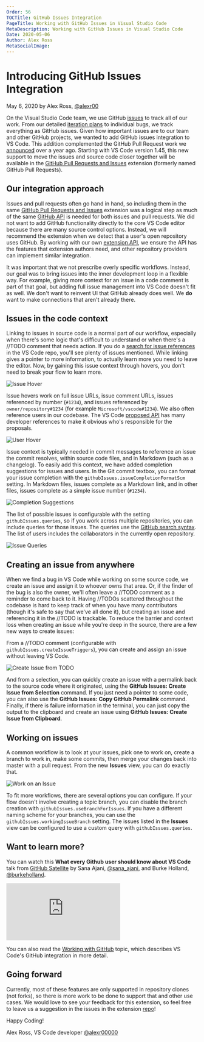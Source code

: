 ```yaml
---
Order: 56
TOCTitle: GitHub Issues Integration
PageTitle: Working with GitHub Issues in Visual Studio Code
MetaDescription: Working with GitHub Issues in Visual Studio Code
Date: 2020-05-06
Author: Alex Ross
MetaSocialImage:
---
```

# Introducing GitHub Issues Integration

May 6, 2020 by Alex Ross, [@alexr00](https://github.com/alexr00/)

On the Visual Studio Code team, we use GitHub [issues](https://github.com/microsoft/vscode/issues) to track all of our work. From our detailed [iteration plans](https://github.com/microsoft/vscode/issues?q=is%3Aopen+is%3Aissue+label%3Aiteration-plan) to individual bugs, we track everything as GitHub issues. Given how important issues are to our team and other GitHub projects, we wanted to add GitHub issues integration to VS Code. This addition complemented the GitHub Pull Request work we [announced](https://code.visualstudio.com/blogs/2018/09/10/introducing-github-pullrequests) over a year ago. Starting with VS Code version 1.45, this new support to move the issues and source code closer together will be available in the [GitHub Pull Requests and Issues](https://marketplace.visualstudio.com/items?itemName=GitHub.vscode-pull-request-github) extension (formerly named GitHub Pull Requests).

## Our integration approach

Issues and pull requests often go hand in hand, so including them in the same [GitHub Pull Requests and Issues](https://marketplace.visualstudio.com/items?itemName=GitHub.vscode-pull-request-github) extension was a logical step as much of the same [GitHub API](https://developer.github.com/v4/) is needed for both issues and pull requests. We did not want to add GitHub functionality directly to the core VS Code editor because there are many source control options. Instead, we will recommend the extension when we detect that a user's open repository uses GitHub. By working with our own [extension API](https://code.visualstudio.com/api/references/vscode-api), we ensure the API has the features that extension authors need, and other repository providers can implement similar integration.

It was important that we not prescribe overly specific workflows. Instead, our goal was to bring issues into the inner development loop in a flexible way. For example, giving more context for an issue in a code comment is part of that goal, but adding full issue management into VS Code doesn't fit as well. We don't want to reinvent UI that GitHub already does well. We **do** want to make connections that aren't already there.

## Issues in the code context

Linking to issues in source code is a normal part of our workflow, especially when there's some logic that's difficult to understand or when there's a //TODO comment that needs action. If you do a [search for issue references](https://github.com/microsoft/vscode/search?q=%22Microsoft%2Fvscode%2Fissues%22) in the VS Code repo, you'll see plenty of issues mentioned. While linking gives a pointer to more information, to actually learn more you need to leave the editor. Now, by gaining this issue context through hovers, you don't need to break your flow to learn more.

![Issue Hover](issue-hover.png)

Issue hovers work on full issue URLs, issue comment URLs, issues referenced by number (`#1234`), and issues referenced by `owner/repository#1234` (for example `Microsoft/vscode#1234`). We also often reference users in our codebase. The VS Code [proposed API](https://github.com/microsoft/vscode/blob/d8317abc50e347d76fd471f5a070996cc7f73e20/src/vs/vscode.proposed.d.ts) has many developer references to make it obvious who's responsible for the proposals.

![User Hover](user-hover.png)

Issue context is typically needed in commit messages to reference an issue the commit resolves, within source code files, and in Markdown (such as a changelog). To easily add this context, we have added completion suggestions for issues and users. In the Git commit textbox, you can format your issue completion with the `githubIssues.issueCompletionFormatScm` setting. In Markdown files, issues complete as a Markdown link, and in other files, issues complete as a simple issue number (`#1234`).

![Completion Suggestions](completion-suggestions.gif)

The list of possible issues is configurable with the setting `githubIssues.queries`, so if you work across multiple repositories, you can include queries for those issues. The queries use the [GitHub search syntax](https://help.github.com/articles/understanding-the-search-syntax). The list of users includes the collaborators in the currently open repository.

![Issue Queries](issue-queries.png)

## Creating an issue from anywhere

When we find a bug in VS Code while working on some source code, we create an issue and assign it to whoever owns that area. Or, if the finder of the bug is also the owner, we'll often leave a //TODO comment as a reminder to come back to it. Having //TODOs scattered throughout the codebase is hard to keep track of when you have many contributors (though it's safe to say that we've all done it), but creating an issue and referencing it in the //TODO is trackable. To reduce the barrier and context loss when creating an issue while you're deep in the source, there are a few new ways to create issues:

From a //TODO comment (configurable with `githubIssues.createIssueTriggers`), you can create and assign an issue without leaving VS Code.

![Create Issue from TODO](create-from-todo.gif)

And from a selection, you can quickly create an issue with a permalink back to the source code where it originated, using the **GitHub Issues: Create Issue from Selection** command. If you just need a pointer to some code, you can also use the **GitHub Issues: Copy GitHub Permalink** command. Finally, if there is failure information in the terminal, you can just copy the output to the clipboard and create an issue using **GitHub Issues: Create Issue from Clipboard**.

## Working on issues

A common workflow is to look at your issues, pick one to work on, create a branch to work in, make some commits, then merge your changes back into master with a pull request. From the new **Issues** view, you can do exactly that.

![Work on an Issue](work-on-issue.gif)

To fit more workflows, there are several options you can configure. If your flow doesn't involve creating a topic branch, you can disable the branch creation with `githubIssues.useBranchForIssues`. If you have a different naming scheme for your branches, you can use the `githubIssues.workingIssueBranch` setting. The issues listed in the **Issues** view can be configured to use a custom query with `githubIssues.queries`.

## Want to learn more?

You can watch this **What every Github user should know about VS Code** talk from [GitHub Satellite](https://githubsatellite.com) by Sana Ajani, [@sana_ajani](https://twitter.com/sana_ajani), and Burke Holland, [@burkeholland](https://twitter.com/burkeholland).

<iframe src="https://www.youtube.com/embed/T6sW1Dk9B4E?rel=0&amp;disablekb=0&amp;modestbranding=1&amp;showinfo=0" frameborder="0" allowfullscreen></iframe>

You can also read the [Working with GitHub](/docs/editor/github.md) topic, which describes VS Code's GitHub integration in more detail.

## Going forward

Currently, most of these features are only supported in repository clones (not forks), so there is more work to be done to support that and other use cases. We would love to see your feedback for this extension, so feel free to leave us a suggestion in the issues in the extension [repo](https://github.com/microsoft/vscode-pull-request-github/issues)!

Happy Coding!

Alex Ross, VS Code developer
[@alexr00000](https://twitter.com/alexr00000)
